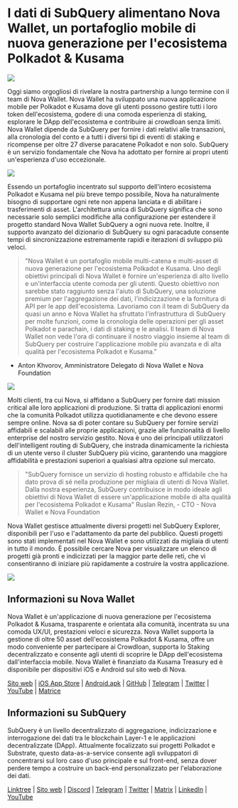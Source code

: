 # I dati di SubQuery alimentano Nova Wallet, un portafoglio mobile di nuova generazione per l'ecosistema Polkadot & Kusama

![](https://miro.medium.com/max/1400/1*0HRq9OTOIIvv3Hfz9hE23A.jpeg)

Oggi siamo orgogliosi di rivelare la nostra partnership a lungo termine con il team di Nova Wallet. Nova Wallet ha sviluppato una nuova applicazione mobile per Polkadot e Kusama dove gli utenti possono gestire tutti i loro token dell'ecosistema, godere di una comoda esperienza di staking, esplorare le DApp dell'ecosistema e contribuire ai crowdloan senza limiti. Nova Wallet dipende da SubQuery per fornire i dati relativi alle transazioni, alla cronologia del conto e a tutti i diversi tipi di eventi di staking e ricompense per oltre 27 diverse paracatene Polkadot e non solo. SubQuery è un servizio fondamentale che Nova ha adottato per fornire ai propri utenti un'esperienza d'uso eccezionale.

![](https://miro.medium.com/max/1200/1*5JlnAgpO79q3ayc4oAHD6g.gif)

Essendo un portafoglio incentrato sul supporto dell'intero ecosistema Polkadot e Kusama nel più breve tempo possibile, Nova ha naturalmente bisogno di supportare ogni rete non appena lanciata e di abilitare i trasferimenti di asset. L'architettura unica di SubQuery significa che sono necessarie solo semplici modifiche alla configurazione per estendere il progetto standard Nova Wallet SubQuery a ogni nuova rete.  Inoltre, il supporto avanzato del dizionario di SubQuery su ogni paracadute consente tempi di sincronizzazione estremamente rapidi e iterazioni di sviluppo più veloci.
> "Nova Wallet è un portafoglio mobile multi-catena e multi-asset di nuova generazione per l'ecosistema Polkadot e Kusama. Uno degli obiettivi principali di Nova Wallet è fornire un'esperienza di alto livello e un'interfaccia utente comoda per gli utenti. Questo obiettivo non sarebbe stato raggiunto senza l'aiuto di SubQuery, una soluzione premium per l'aggregazione dei dati, l'indicizzazione e la fornitura di API per le app dell'ecosistema. Lavoriamo con il team di SubQuery da quasi un anno e Nova Wallet ha sfruttato l'infrastruttura di SubQuery per molte funzioni, come la cronologia delle operazioni per gli asset Polkadot e parachain, i dati di staking e le analisi. Il team di Nova Wallet non vede l'ora di continuare il nostro viaggio insieme al team di SubQuery per costruire l'applicazione mobile più avanzata e di alta qualità per l'ecosistema Polkadot e Kusama."

- Anton Khvorov, Amministratore Delegato di Nova Wallet e Nova Foundation


![](https://miro.medium.com/max/1400/1*cq6Yyz2LTRul_5TUd9CeqA.png)



Molti clienti, tra cui Nova, si affidano a SubQuery per fornire dati mission critical alle loro applicazioni di produzione. Si tratta di applicazioni enormi che la comunità Polkadot utilizza quotidianamente e che devono essere sempre online. Nova sa di poter contare su SubQuery per fornire servizi affidabili e scalabili alle proprie applicazioni, grazie alle funzionalità di livello enterprise del nostro servizio gestito. Nova è uno dei principali utilizzatori dell'intelligent routing di SubQuery, che instrada dinamicamente la richiesta di un utente verso il cluster SubQuery più vicino, garantendo una maggiore affidabilità e prestazioni superiori a qualsiasi altra opzione sul mercato.
> "SubQuery fornisce un servizio di hosting robusto e affidabile che ha dato prova di sé nella produzione per migliaia di utenti di Nova Wallet. Dalla nostra esperienza, SubQuery contribuisce in modo ideale agli obiettivi di Nova Wallet di essere un'applicazione mobile di alta qualità per l'ecosistema Polkadot e Kusama" Ruslan Rezin, - CTO - Nova Wallet e Nova Foundation

Nova Wallet gestisce attualmente diversi progetti nel SubQuery Explorer, disponibili per l'uso e l'adattamento da parte del pubblico. Questi progetti sono stati implementati nel Nova Wallet e sono utilizzati da migliaia di utenti in tutto il mondo. È possibile cercare Nova per visualizzare un elenco di progetti già pronti e indicizzati per la maggior parte delle reti, che vi consentiranno di iniziare più rapidamente a costruire la vostra applicazione.

![](https://miro.medium.com/max/1400/1*8eX2c8rcICZtsJPqcoYJUw.png)

## Informazioni su Nova Wallet

Nova Wallet è un'applicazione di nuova generazione per l'ecosistema Polkadot & Kusama, trasparente e orientata alla comunità, incentrata su una comoda UX/UI, prestazioni veloci e sicurezza. Nova Wallet supporta la gestione di oltre 50 asset dell'ecosistema Polkadot & Kusama, offre un modo conveniente per partecipare ai Crowdloan, supporta lo Staking decentralizzato e consente agli utenti di scoprire le DApp dell'ecosistema dall'interfaccia mobile. Nova Wallet è finanziato da Kusama Treasury ed è disponibile per dispositivi iOS e Android sul sito web di Nova.

[Sito web](https://novawallet.io/) | [iOS App Store](https://novawallet.io/) | [Android.apk](https://github.com/nova-wallet/nova-wallet-android-releases/releases) | [GitHub](https://github.com/nova-wallet/) | [Telegram](https://t.me/novawallet) | [Twitter](https://twitter.com/NovaWalletApp) | [YouTube](https://www.youtube.com/channel/UChoQr3YPETJKKVvhQ0AfV6A) | [Matrice](https://matrix.to/#/#nova-wallet:matrix.org)

## Informazioni su SubQuery

SubQuery è un livello decentralizzato di aggregazione, indicizzazione e interrogazione dei dati tra le blockchain Layer-1 e le applicazioni decentralizzate (DApp). Attualmente focalizzato sui progetti Polkadot e Substrate, questo data-as-a-service consente agli sviluppatori di concentrarsi sul loro caso d'uso principale e sul front-end, senza dover perdere tempo a costruire un back-end personalizzato per l'elaborazione dei dati.

[Linktree](https://linktr.ee/subquerynetwork) | [Sito web](https://subquery.network/) | [Discord](https://discord.com/invite/78zg8aBSMG) | [Telegram](https://t.me/subquerynetwork) | [Twitter](https://twitter.com/subquerynetwork) | [Matrix](https://matrix.to/#/#subquery:matrix.org) | [LinkedIn](https://www.linkedin.com/company/subquery) | [YouTube](https://www.youtube.com/channel/UCi1a6NUUjegcLHDFLr7CqLw)
